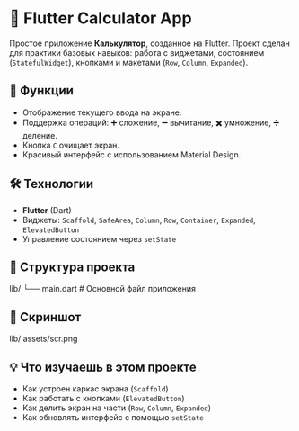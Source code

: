 # 📱 Flutter Calculator App

Простое приложение **Калькулятор**, созданное на Flutter.
Проект сделан для практики базовых навыков: работа с виджетами, состоянием (`StatefulWidget`), кнопками и макетами (`Row`, `Column`, `Expanded`).

## 🚀 Функции

* Отображение текущего ввода на экране.
* Поддержка операций: ➕ сложение, ➖ вычитание, ✖️ умножение, ➗ деление.
* Кнопка `C` очищает экран.
* Красивый интерфейс с использованием Material Design.

## 🛠️ Технологии

* **Flutter** (Dart)
* Виджеты: `Scaffold`, `SafeArea`, `Column`, `Row`, `Container`, `Expanded`, `ElevatedButton`
* Управление состоянием через `setState`

## 📂 Структура проекта

lib/
 └── main.dart   # Основной файл приложения


## 📸 Скриншот
lib/ assets/scr.png

## 💡 Что изучаешь в этом проекте

* Как устроен каркас экрана (`Scaffold`)
* Как работать с кнопками (`ElevatedButton`)
* Как делить экран на части (`Row`, `Column`, `Expanded`)
* Как обновлять интерфейс с помощью `setState`

